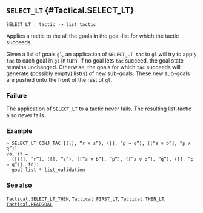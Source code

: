 ## `SELECT_LT` {#Tactical.SELECT_LT}


```
SELECT_LT : tactic -> list_tactic
```



Applies a tactic to the all the goals in the goal-list for which the
tactic succeeds.


Given a list of goals `gl`, an application of `SELECT_LT tac` to `gl`
will try to apply `tac` to each goal in `gl` in turn. If no goal lets
`tac` succeed, the goal state remains unchanged. Otherwise, the goals
for which `tac` succeeds will generate (possibly empty) list(s) of
new sub-goals. These new sub-goals are pushed onto the front of the
rest of `gl`.

### Failure

The application of `SELECT_LT` to a tactic never fails. The resulting
list-tactic also never fails.

### Example

    
    > SELECT_LT CONJ_TAC [([], “r ∧ s”), ([], “p ⇒ q”), ([“a ∨ b”], “p ∧ q”)]
    val it =
      ([([], “r”), ([], “s”), ([“a ∨ b”], “p”), ([“a ∨ b”], “q”), ([], “p ⇒ q”)], fn):
      goal list * list_validation
    

### See also

[`Tactical.SELECT_LT_THEN`](#Tactical.SELECT_LT_THEN), [`Tactical.FIRST_LT`](#Tactical.FIRST_LT), [`Tactical.THEN_LT`](#Tactical.THEN_LT), [`Tactical.HEADGOAL`](#Tactical.HEADGOAL)

